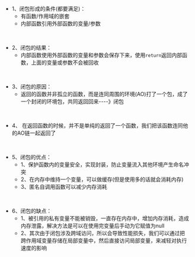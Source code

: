 * 1、闭包形成的条件(都要满足)：
    * 有函数/作用域的嵌套
    * 内部函数引用外部函数的变量/参数
<br>

* 2、闭包的结果：
    * 内部函数使用外部函数的变量和参数会保存下来，使用`return`返回内部函数，上面的变量或参数不会被回收
<br>

* 3、闭包的原因：
    * 返回的函数并非孤立的函数，而是连同周围的环境(AO)打了一个包，成了一个封闭的环境包，共同返回回来----》闭包
<br>

* 4、 在返回函数的时候，并不是单纯的返回了一个函数，我们把该函数连同他的AO链一起返回了
<br>

* 5、闭包的优点：
    * 1、保护函数内的变量安全，实现封装，防止变量流入其他环境产生命名冲突
    * 2、在内存中维持一个变量，可以做缓存(但是使用多的话就会消耗内存)
    * 3、匿名自调用函数可以减少内存消耗
<br>

* 6、闭包的缺点：
    * 1、被引用的私有变量不能被销毁，一直存在内存中，增加内存消耗，造成内存泄露，解决方法是可以在使用完变量后手动为它赋值为null
    * 2、其次由于闭包涉及跨域访问，所以会导致性能损失，我们可以通过把跨作用域变量存储在局部变量中，然后直接访问局部变量，来减轻对执行速度的影响